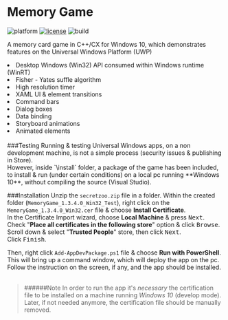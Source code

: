 # Memory Game

![platform](https://img.shields.io/badge/platform-UWP|C++/CX-yellow.svg?style=plastic)
[![license](https://img.shields.io/badge/license-GPL_(>=3)-blue.svg?style=plastic)](license)
![build](https://img.shields.io/badge/build-passed-green.svg?style=plastic)

A memory card game in C++/CX for Windows 10, which demonstrates features on the Universal Windows Platform (UWP)<br/>

<li>Desktop Windows (Win32) API consumed within Windows runtime (WinRT)</li>
<li>Fisher - Yates suffle algorithm</li>
<li>High resolution timer</li>
<li>XAML UI & element transitions</li>
<li>Command bars</li>
<li>Dialog boxes</li>
<li>Data binding</li>
<li>Storyboard animations</li>
<li>Animated elements</li>
<br/>
###Testing 
Running & testing Universal Windows apps, on a non development machine, is not a simple process (security issues & publishing in Store).<br/>
However, inside `\install` folder, a package of the game has been included, to install & run (under certain conditions) on a local pc running **Windows 10**, without compiling the source (Visual Studio).

###Installation
Unzip the `secretzoo.zip` file in a folder.
Within the created folder (`MemoryGame_1.3.4.0_Win32_Test`), right click on the `MemoryGame_1.3.4.0_Win32.cer` file & choose **Install Certificate**.<br/>
In the Certificate Import wizard, choose **Local Machine** & press <kbd>Next</kbd>.</br>
Check "**Place all certificates in the following store**" option & click <kbd>Browse</kbd>.<br/>
Scroll down & select "**Trusted People**" store, then click <kbd>Next</kbd>.<br/>
Click <kbd>Finish</kbd>.

Then, right click `Add-AppDevPackage.ps1` file & choose **Run with PowerShell**.<br/>
This will bring up a command window, which will deploy the app on the pc.
Follow the instruction on the screen, if any, and the app should be installed.<br/><br/>


> ######Note
In order to run the app it's *necessary* the certification file to be installed on a machine running *Windows 10* (develop mode). Later, if not needed anymore, the certification file should be manually removed.
